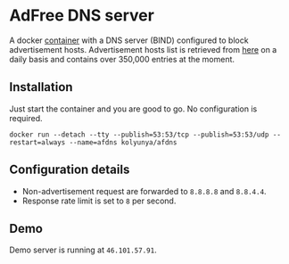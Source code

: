 # AdFree DNS server
A docker [container](https://hub.docker.com/r/kolyunya/afdns/) with a DNS server (BIND) configured to block advertisement hosts. Advertisement hosts list is retrieved from [here](https://github.com/StevenBlack/hosts) on a daily basis and contains over 350,000 entries at the moment.

## Installation
Just start the container and you are good to go. No configuration is required.

`docker run --detach --tty --publish=53:53/tcp --publish=53:53/udp --restart=always --name=afdns kolyunya/afdns`

## Configuration details
* Non-advertisement request are forwarded to `8.8.8.8` and `8.8.4.4`.
* Response rate limit is set to `8` per second.

## Demo
Demo server is running at `46.101.57.91`.
